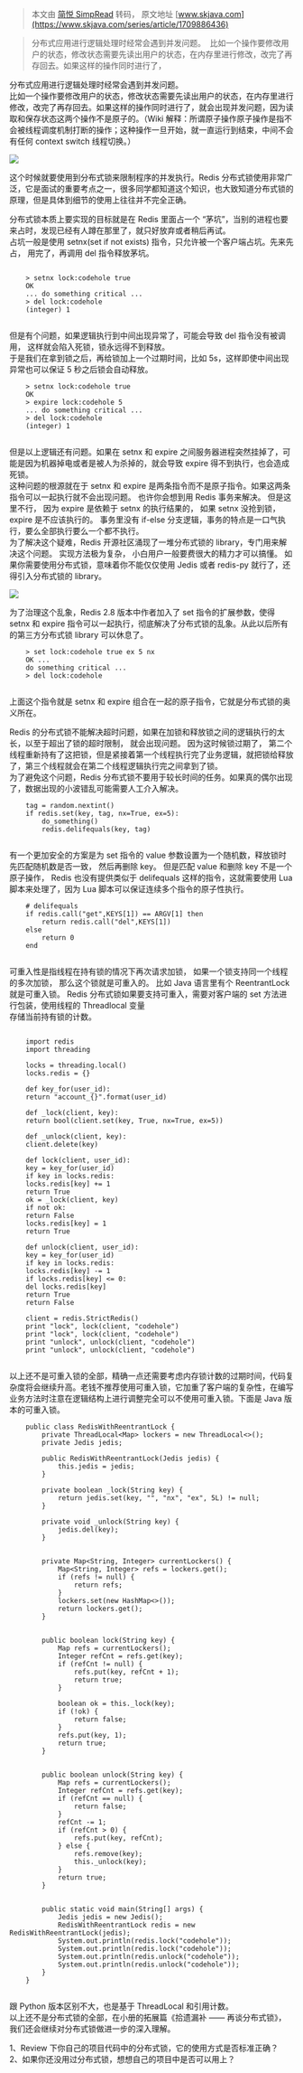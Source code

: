 > 本文由 [简悦 SimpRead](http://ksria.com/simpread/) 转码， 原文地址 [www.skjava.com](https://www.skjava.com/series/article/1709886436)

> 分布式应用进行逻辑处理时经常会遇到并发问题。  比如一个操作要修改用户的状态，修改状态需要先读出用户的状态，在内存里进行修改，改完了再存回去。如果这样的操作同时进行了，

分布式应用进行逻辑处理时经常会遇到并发问题。  
比如一个操作要修改用户的状态，修改状态需要先读出用户的状态，在内存里进行修改，改完了再存回去。如果这样的操作同时进行了，就会出现并发问题，因为读取和保存状态这两个操作不是原子的。（Wiki 解释：所谓原子操作原子操作是指不会被线程调度机制打断的操作；这种操作一旦开始，就一直运行到结束，中间不会有任何 context switch 线程切换。）

![](http://image.skjava.com/article/series/redis/202303261120419021.png)

这个时候就要使用到分布式锁来限制程序的并发执行。Redis 分布式锁使用非常广泛，它是面试的重要考点之一，很多同学都知道这个知识，也大致知道分布式锁的原理，但是具体到细节的使用上往往并不完全正确。

分布式锁本质上要实现的目标就是在 Redis 里面占一个 “茅坑”，当别的进程也要来占时，发现已经有人蹲在那里了，就只好放弃或者稍后再试。  
占坑一般是使用 setnx(set if not exists) 指令，只允许被一个客户端占坑。先来先占， 用完了，再调用 del 指令释放茅坑。

```
    
    > setnx lock:codehole true 
    OK 
    ... do something critical ... 
    > del lock:codehole 
    (integer) 1 


```

但是有个问题，如果逻辑执行到中间出现异常了，可能会导致 del 指令没有被调用， 这样就会陷入死锁，锁永远得不到释放。  
于是我们在拿到锁之后，再给锁加上一个过期时间，比如 5s，这样即使中间出现异常也可以保证 5 秒之后锁会自动释放。

```
    > setnx lock:codehole true 
    OK 
    > expire lock:codehole 5 
    ... do something critical ... 
    > del lock:codehole 
    (integer) 1 


```

但是以上逻辑还有问题。如果在 setnx 和 expire 之间服务器进程突然挂掉了，可能是因为机器掉电或者是被人为杀掉的，就会导致 expire 得不到执行，也会造成死锁。  
这种问题的根源就在于 setnx 和 expire 是两条指令而不是原子指令。如果这两条指令可以一起执行就不会出现问题。 也许你会想到用 Redis 事务来解决。 但是这里不行， 因为 expire 是依赖于 setnx 的执行结果的， 如果 setnx 没抢到锁， expire 是不应该执行的。 事务里没有 if-else 分支逻辑，事务的特点是一口气执行，要么全部执行要么一个都不执行。  
为了解决这个疑难，Redis 开源社区涌现了一堆分布式锁的 library，专门用来解决这个问题。 实现方法极为复杂， 小白用户一般要费很大的精力才可以搞懂。 如果你需要使用分布式锁，意味着你不能仅仅使用 Jedis 或者 redis-py 就行了，还得引入分布式锁的 library。

![](http://image.skjava.com/article/series/redis/202303261120426582.png)

为了治理这个乱象，Redis 2.8 版本中作者加入了 set 指令的扩展参数，使得 setnx 和 expire 指令可以一起执行，彻底解决了分布式锁的乱象。从此以后所有的第三方分布式锁 library 可以休息了。

```
    > set lock:codehole true ex 5 nx 
    OK ... 
    do something critical ... 
    > del lock:codehole


```

上面这个指令就是 setnx 和 expire 组合在一起的原子指令，它就是分布式锁的奥义所在。

Redis 的分布式锁不能解决超时问题，如果在加锁和释放锁之间的逻辑执行的太长，以至于超出了锁的超时限制， 就会出现问题。 因为这时候锁过期了， 第二个线程重新持有了这把锁，但是紧接着第一个线程执行完了业务逻辑，就把锁给释放了，第三个线程就会在第二个线程逻辑执行完之间拿到了锁。  
为了避免这个问题，Redis 分布式锁不要用于较长时间的任务。如果真的偶尔出现了，数据出现的小波错乱可能需要人工介入解决。

```
    tag = random.nextint()  
    if redis.set(key, tag, nx=True, ex=5): 
        do_something() 
        redis.delifequals(key, tag)  


```

有一个更加安全的方案是为 set 指令的 value 参数设置为一个随机数，释放锁时先匹配随机数是否一致， 然后再删除 key。 但是匹配 value 和删除 key 不是一个原子操作， Redis 也没有提供类似于 delifequals 这样的指令，这就需要使用 Lua 脚本来处理了，因为 Lua 脚本可以保证连续多个指令的原子性执行。

```
    # delifequals 
    if redis.call("get",KEYS[1]) == ARGV[1] then 
        return redis.call("del",KEYS[1]) 
    else 
        return 0 
    end 


```

可重入性是指线程在持有锁的情况下再次请求加锁， 如果一个锁支持同一个线程的多次加锁， 那么这个锁就是可重入的。 比如 Java 语言里有个 ReentrantLock 就是可重入锁。 Redis 分布式锁如果要支持可重入，需要对客户端的 set 方法进行包装，使用线程的 Threadlocal 变量  
存储当前持有锁的计数。

```
    
    import redis  
    import threading  
     
    locks = threading.local()  
    locks.redis = {}  
     
    def key_for(user_id):  
    return "account_{}".format(user_id)  
     
    def _lock(client, key):  
    return bool(client.set(key, True, nx=True, ex=5))  
     
    def _unlock(client, key):  
    client.delete(key)  
     
    def lock(client, user_id):  
    key = key_for(user_id)  
    if key in locks.redis: 
    locks.redis[key] += 1  
    return True  
    ok = _lock(client, key)  
    if not ok:  
    return False  
    locks.redis[key] = 1  
    return True  
     
    def unlock(client, user_id):  
    key = key_for(user_id)  
    if key in locks.redis:  
    locks.redis[key] -= 1
    if locks.redis[key] <= 0:  
    del locks.redis[key]  
    return True  
    return False  
     
    client = redis.StrictRedis()  
    print "lock", lock(client, "codehole")  
    print "lock", lock(client, "codehole")  
    print "unlock", unlock(client, "codehole")  
    print "unlock", unlock(client, "codehole")  


```

以上还不是可重入锁的全部，精确一点还需要考虑内存锁计数的过期时间，代码复杂度将会继续升高。老钱不推荐使用可重入锁，它加重了客户端的复杂性，在编写业务方法时注意在逻辑结构上进行调整完全可以不使用可重入锁。下面是 Java 版本的可重入锁。

```
    public class RedisWithReentrantLock {
        private ThreadLocal<Map> lockers = new ThreadLocal<>();
        private Jedis jedis;
    
        public RedisWithReentrantLock(Jedis jedis) {
            this.jedis = jedis;
        }
    
        private boolean _lock(String key) {
            return jedis.set(key, "", "nx", "ex", 5L) != null;
        }
    
        private void _unlock(String key) {
            jedis.del(key);
        }
     
    
        private Map<String, Integer> currentLockers() {
            Map<String, Integer> refs = lockers.get();
            if (refs != null) {
                return refs;
            }
            lockers.set(new HashMap<>());
            return lockers.get();
        }
     
    
        public boolean lock(String key) {
            Map refs = currentLockers();
            Integer refCnt = refs.get(key);
            if (refCnt != null) {
                refs.put(key, refCnt + 1); 
                return true;
            }
    
            boolean ok = this._lock(key);
            if (!ok) {
                return false;
            }
            refs.put(key, 1);
            return true;
        }
     
    
        public boolean unlock(String key) {
            Map refs = currentLockers(); 
            Integer refCnt = refs.get(key);
            if (refCnt == null) {
                return false;
            }
            refCnt -= 1;
            if (refCnt > 0) {
                refs.put(key, refCnt);
            } else {
                refs.remove(key); 
                this._unlock(key);
            }
            return true;
        }
     
    
        public static void main(String[] args) {
            Jedis jedis = new Jedis();
            RedisWithReentrantLock redis = new RedisWithReentrantLock(jedis);
            System.out.println(redis.lock("codehole"));
            System.out.println(redis.lock("codehole"));
            System.out.println(redis.unlock("codehole"));
            System.out.println(redis.unlock("codehole"));
        }
    } 


```

跟 Python 版本区别不大，也是基于 ThreadLocal 和引用计数。  
以上还不是分布式锁的全部，在小册的拓展篇《拾遗漏补 —— 再谈分布式锁》，我们还会继续对分布式锁做进一步的深入理解。

1、Review 下你自己的项目代码中的分布式锁，它的使用方式是否标准正确？  
2、如果你还没用过分布式锁，想想自己的项目中是否可以用上？